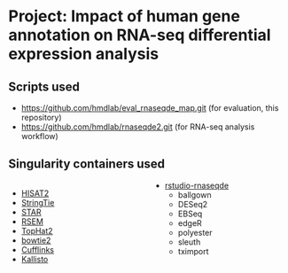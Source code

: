 # Project: Impact of human gene annotation on RNA-seq differential expression analysis 

## Scripts used

- https://github.com/hmdlab/eval_rnaseqde_map.git (for evaluation, this repository)
- https://github.com/hmdlab/rnaseqde2.git (for RNA-seq analysis workflow)


## Singularity containers used

<div style="columns: 2;">

- [HISAT2](https://singularity-hub.org/collections/4873)
- [StringTie](https://singularity-hub.org/collections/4881)
- [STAR](https://singularity-hub.org/collections/4880)
- [RSEM](https://singularity-hub.org/collections/4877)
- [TopHat2](https://singularity-hub.org/collections/4882)
- [bowtie2](https://singularity-hub.org/collections/4867)
- [Cufflinks](https://singularity-hub.org/collections/4868)
- [Kallisto](https://singularity-hub.org/collections/4876)
- [rstudio-rnaseqde](https://singularity-hub.org/collections/4866)
    - ballgown
    - DESeq2
    - EBSeq
    - edgeR
    - polyester
    - sleuth
    - tximport


</div>
